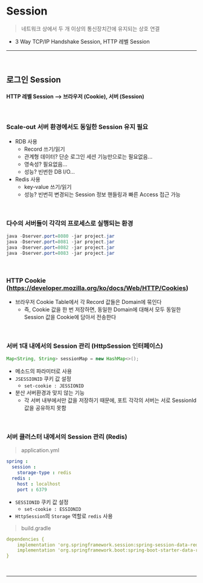 # Session
> 네트워크 상에서 두 개 이상의 통신장치간에 유지되는 상호 연결
* 3 Way TCP/IP Handshake Session, HTTP 레벨 Session

<hr>
<br>

## 로그인 Session
#### HTTP 레벨 Session --> 브라우저 (Cookie), 서버 (Session)

<br>

### Scale-out 서버 환경에서도 동일한 Session 유지 필요
* RDB 사용
  * Record 쓰기/읽기
  * 관계형 데이터? 단순 로그인 세션 기능만으로는 필요없음...
  * 영속성? 필요없음...
  * 성능? 빈번한 DB I/O...
* Redis 사용
  * key-value 쓰기/읽기
  * 성능? 빈번히 변경되는 Session 정보 핸들링과 빠른 Access 접근 가능

<br>

### 다수의 서버들이 각각의 프로세스로 실행되는 환경

```java
java -Dserver.port=8080 -jar project.jar
java -Dserver.port=8081 -jar project.jar
java -Dserver.port=8082 -jar project.jar
java -Dserver.port=8083 -jar project.jar
```

<br>

### HTTP Cookie (https://developer.mozilla.org/ko/docs/Web/HTTP/Cookies)
* 브라우저 Cookie Table에서 각 Record 값들은 Domain에 묶인다
  * 즉, Cookie 값을 한 번 저장하면, 동일한 Domain에 대해서 모두 동일한 Session 값을 Cookie에 담아서 전송한다

<br>

### 서버 1대 내에서의 Session 관리 (HttpSession 인터페이스)
```java
Map<String, String> sessionMap = new HashMap<>();
```
* 메소드의 파라미터로 사용
* `JSESSIONID` 쿠키 값 설정 
  * `set-cookie : JESSIONID`
* 분산 서버환경과 맞지 않는 기능
  * 각 서버 내부에서만 값을 저장하기 때문에, 포트 각각의 서버는 서로 SessionId 값을 공유하지 못함

<br>

### 서버 클러스터 내에서의 Session 관리 (Redis)
> application.yml
```yml
spring : 
  session : 
    storage-type : redis
  redis : 
    host : localhost
    port : 6379
```
* `SESSIONID` 쿠키 값 설정 
  * `set-cookie : ESSIONID`
* `HttpSession`의 `Storage` 역할로 `redis` 사용
> build.gradle
```yml
dependencies {
    implementation 'org.springframework.session:spring-session-data-redis'
    implementation 'org.springframework.boot:spring-boot-starter-data-redis'
}
```

<br>
<hr>
<br>

